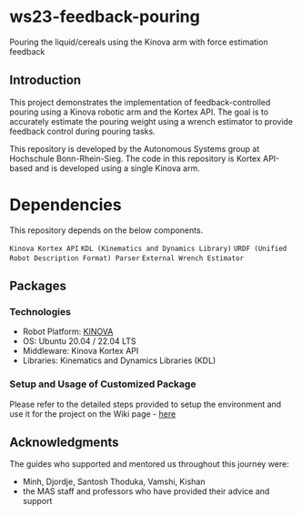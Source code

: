 # ws23-feedback-pouring
Pouring the liquid/cereals using the Kinova arm with force estimation feedback


## Introduction

This project demonstrates the implementation of feedback-controlled pouring using a Kinova robotic arm and the Kortex API. The goal is to accurately estimate the pouring weight using a wrench estimator to provide feedback control during pouring tasks.

This repository is developed by the Autonomous Systems group at Hochschule Bonn-Rhein-Sieg. The code in this repository is Kortex API-based and is developed using a single Kinova arm.

# Dependencies

This repository depends on the below components. 

`Kinova Kortex API`
`KDL (Kinematics and Dynamics Library)`
`URDF (Unified Robot Description Format) Parser`
`External Wrench Estimator`

## Packages

### Technologies
- Robot Platform: [KINOVA](https://www.kinovarobotics.com/resources)
- OS: Ubuntu 20.04 / 22.04 LTS
- Middleware: Kinova Kortex API
- Libraries: Kinematics and Dynamics Libraries (KDL)

### Setup and Usage of Customized Package
Please refer to the detailed steps provided to setup the environment and use it for the project on the Wiki page - [here](https://github.com/HBRS-SDP/ws23-feedback-pouring/wiki)


## Acknowledgments

The guides who supported and mentored us throughout this journey were: 
* Minh, Djordje, Santosh Thoduka, Vamshi, Kishan 
* the MAS staff and professors who have provided their advice and support
